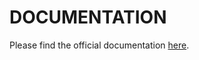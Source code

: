 DOCUMENTATION
================

Please find the official documentation [here](http://lsmgridtrack.readthedocs.io/en/latest/).

